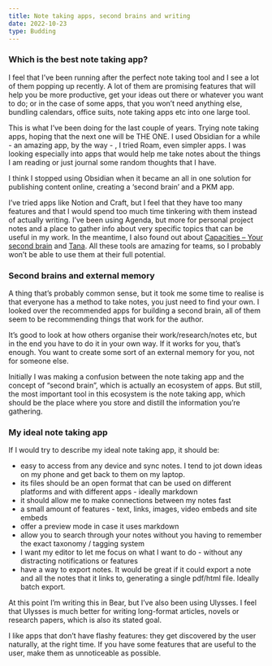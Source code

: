 ```yaml
---
title: Note taking apps, second brains and writing
date: 2022-10-23
type: Budding
---
```


### Which is the best note taking app?
I feel that I’ve been running after the perfect note taking tool and I see a lot of them popping up recently. A lot of them are promising features that will help you be more productive, get your ideas out there or whatever you want to do; or in the case of some apps, that you won’t need anything else, bundling calendars, office suits, note taking apps etc into one large tool.

This is what I’ve been doing for the last couple of years. Trying note taking apps, hoping that the next one will be THE ONE. I used Obsidian for a while - an amazing app, by the way - , I tried Roam, even simpler apps. I was looking especially into apps that would help me take notes about the things I am reading or just journal some random thoughts that I have. 

I think I stopped using Obsidian when it became an all in one solution for publishing content online, creating a ‘second brain’ and a PKM app.

I’ve tried apps like Notion and Craft, but I feel that they have too many features and that I would spend too much time tinkering with them instead of actually writing. I’ve  been using Agenda, but more for personal project notes and a place to gather info about very specific topics that can be useful in my work. In the meantime, I also found out about [Capacities – Your second brain](https://capacities.io/) and [Tana](https://tana.inc/). All these tools are amazing for teams, so I probably won’t be able to use them at their full potential.

### Second brains and external memory

A thing that’s probably common sense, but it took me some time to realise is that everyone has a method to take notes, you just need to find your own. I looked over the recommended apps for building a second brain, all of them seem to be recommending things that work for the author.

It’s good to look at how others organise their work/research/notes etc, but in the end you have to do it in your own way. If it works for you, that’s enough. You want to create some sort of an external memory for you, not for someone else. 

Initially I was making a confusion between the note taking app and the concept of “second brain”, which is actually an ecosystem of apps. But still, the most important tool in this ecosystem is the note taking app, which should be the place where you store and distill the information you’re gathering.

### My ideal note taking app
If I would try to describe my ideal note taking app, it should be:
- easy to access from any device and sync notes. I tend to jot down ideas on my phone and get back to them on my laptop.
- its files should be an open format that can be used on different platforms and with different apps - ideally markdown
- it should allow me to make connections between my notes fast
- a small amount of features - text, links, images, video embeds and site embeds
- offer a preview mode in case it uses markdown
- allow you to search through your notes without you having to remember the exact taxonomy / tagging system
-  I want my editor to let me focus on what I want to do - without any distracting notifications or features
- have a way to export notes. It would be great if it could export a note and all the notes that it links to, generating a single pdf/html file. Ideally batch export.

At this point I’m writing this in Bear, but I’ve also been using Ulysses. I feel that Ulysses is much better for writing long-format articles, novels or research papers, which is also its stated goal.

I like apps that don’t have flashy features: they get discovered by the user naturally, at the right time. If you have some features that are useful to the user, make them as unnoticeable as possible.